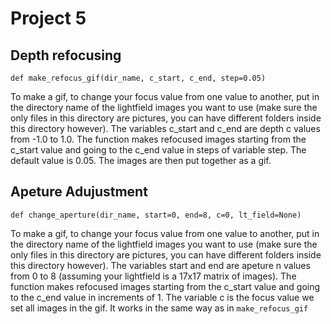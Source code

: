 
# Project 5
## Depth refocusing
```def make_refocus_gif(dir_name, c_start, c_end, step=0.05)```

To make a gif, to change your focus value from one value to another, put in the directory name of the lightfield images you want to use (make sure the only files in this directory are pictures, you can have different folders inside this directory however). The variables c_start and c_end are depth c values from -1.0 to 1.0. The function makes refocused images starting from the c_start value and going to the c_end value in steps of variable step. The default value is 0.05. The images are then put together as a gif.

## Apeture Adujustment
```def change_aperture(dir_name, start=0, end=8, c=0, lt_field=None)```

To make a gif, to change your focus value from one value to another, put in the directory name of the lightfield images you want to use (make sure the only files in this directory are pictures, you can have different folders inside this directory however). The variables start and end are apeture n values from 0 to 8 (assuming your lightfield is a 17x17 matrix of images). The function makes refocused images starting from the c_start value and going to the c_end value in increments of 1. The variable c is the focus value we set all images in the gif. It works in the same way as in `make_refocus_gif`
